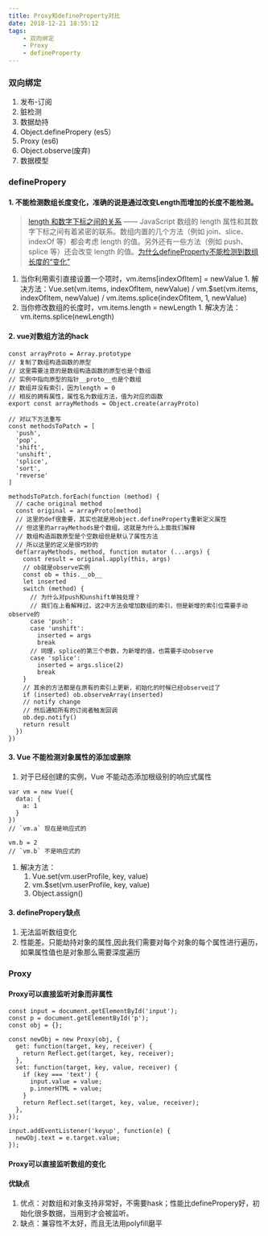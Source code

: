 ```yaml
---
title: Proxy和defineProperty对比
date: 2018-12-21 18:55:12
tags:
    - 双向绑定
    - Proxy
    - defineProperty
---
```


### 双向绑定
1. 发布-订阅
2. 脏检测
3. 数据劫持
  1. Object.definePropery (es5）
  2. Proxy (es6)
  3. Object.observe(废弃)
4. 数据模型


### definePropery

#### 1. 不能检测数组长度变化，准确的说是通过改变Length而增加的长度不能检测。

> [length 和数字下标之间的关系](https://developer.mozilla.org/zh-CN/docs/Web/JavaScript/Reference/Global_Objects/Array#Relationship_between_length_and_numerical_properties) —— JavaScript 数组的 length 属性和其数字下标之间有着紧密的联系。数组内置的几个方法（例如 join、slice、indexOf 等）都会考虑 length 的值。另外还有一些方法（例如 push、splice 等）还会改变 length 的值。[为什么defineProperty不能检测到数组长度的“变化”](https://iming.work/detail/5b0cb1f17f6fd30063942cd5)

  1. 当你利用索引直接设置一个项时，vm.items[indexOfItem] = newValue
    1. 解决方法：Vue.set(vm.items, indexOfItem, newValue) / vm.$set(vm.items, indexOfItem, newValue) / vm.items.splice(indexOfItem, 1, newValue)
  2. 当你修改数组的长度时，vm.items.length = newLength
    1. 解决方法：vm.items.splice(newLength)


#### 2. vue对数组方法的hack
```
const arrayProto = Array.prototype
// 复制了数组构造函数的原型
// 这里需要注意的是数组构造函数的原型也是个数组
// 实例中指向原型的指针__proto__也是个数组
// 数组并没有索引，因为length = 0
// 相反的拥有属性，属性名为数组方法，值为对应的函数
export const arrayMethods = Object.create(arrayProto)

// 对以下方法重写
const methodsToPatch = [
  'push',
  'pop',
  'shift',
  'unshift',
  'splice',
  'sort',
  'reverse'
]

methodsToPatch.forEach(function (method) {
  // cache original method
  const original = arrayProto[method]
  // 这里的def很重要，其实也就是用object.defineProperty重新定义属性
  // 但这里的arrayMethods是个数组，这就是为什么上面我们解释
  // 数组构造函数原型是个空数组但是默认了属性方法
  // 所以这里的定义是很巧妙的
  def(arrayMethods, method, function mutator (...args) {
    const result = original.apply(this, args)
    // ob就是observe实例
    const ob = this.__ob__
    let inserted
    switch (method) {
      // 为什么对push和unshift单独处理？
      // 我们在上看解释过，这2中方法会增加数组的索引，但是新增的索引位需要手动observe的
      case 'push':
      case 'unshift':
        inserted = args
        break
      // 同理，splice的第三个参数，为新增的值，也需要手动observe
      case 'splice':
        inserted = args.slice(2)
        break
    }
    // 其余的方法都是在原有的索引上更新，初始化的时候已经observe过了
    if (inserted) ob.observeArray(inserted)
    // notify change
    // 然后通知所有的订阅者触发回调
    ob.dep.notify()
    return result
  })
})
```
#### 3. Vue 不能检测对象属性的添加或删除
1. 对于已经创建的实例，Vue 不能动态添加根级别的响应式属性
```
var vm = new Vue({
  data: {
    a: 1
  }
})
// `vm.a` 现在是响应式的

vm.b = 2
// `vm.b` 不是响应式的
```
1. 解决方法：
   1. Vue.set(vm.userProfile, key, value)
   2. vm.$set(vm.userProfile, key, value)
   3. Object.assign()

#### 3. definePropery缺点
1. 无法监听数组变化
2. 性能差。只能劫持对象的属性,因此我们需要对每个对象的每个属性进行遍历，如果属性值也是对象那么需要深度遍历


### Proxy

#### Proxy可以直接监听对象而非属性
```
const input = document.getElementById('input');
const p = document.getElementById('p');
const obj = {};

const newObj = new Proxy(obj, {
  get: function(target, key, receiver) {
    return Reflect.get(target, key, receiver);
  },
  set: function(target, key, value, receiver) {
    if (key === 'text') {
      input.value = value;
      p.innerHTML = value;
    }
    return Reflect.set(target, key, value, receiver);
  },
});

input.addEventListener('keyup', function(e) {
  newObj.text = e.target.value;
});
```

#### Proxy可以直接监听数组的变化

#### 优缺点
1. 优点：对数组和对象支持非常好，不需要hask；性能比definePropery好，初始化很多数据，当用到才会被监听。
2. 缺点：兼容性不太好，而且无法用polyfill磨平